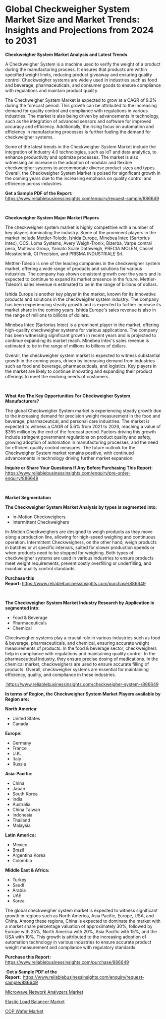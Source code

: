<p><h1>Global Checkweigher System Market Size and Market Trends: Insights and Projections from 2024 to 2031</h1></p><p><strong>Checkweigher System Market Analysis and Latest Trends</strong></p>
<p><p>A Checkweigher System is a machine used to verify the weight of a product during the manufacturing process. It ensures that products are within specified weight limits, reducing product giveaway and ensuring quality control. Checkweigher systems are widely used in industries such as food and beverage, pharmaceuticals, and consumer goods to ensure compliance with regulations and maintain product quality.</p><p>The Checkweigher System Market is expected to grow at a CAGR of 9.2% during the forecast period. This growth can be attributed to the increasing demand for quality control and compliance with regulations in various industries. The market is also being driven by advancements in technology, such as the integration of advanced sensors and software for improved accuracy and efficiency. Additionally, the rising focus on automation and efficiency in manufacturing processes is further fueling the demand for checkweigher systems.</p><p>Some of the latest trends in the Checkweigher System Market include the integration of Industry 4.0 technologies, such as IoT and data analytics, to enhance productivity and optimize processes. The market is also witnessing an increase in the adoption of modular and flexible checkweigher systems to accommodate diverse product sizes and types. Overall, the Checkweigher System Market is poised for significant growth in the coming years due to the increasing emphasis on quality control and efficiency across industries.</p></p>
<p><strong>Get a Sample PDF of the Report:&nbsp;</strong> <a href="https://www.reliablebusinessinsights.com/enquiry/request-sample/886649">https://www.reliablebusinessinsights.com/enquiry/request-sample/886649</a></p>
<p>&nbsp;</p>
<p><strong>Checkweigher System Major Market Players</strong></p>
<p><p>The checkweigher system market is highly competitive with a number of key players dominating the industry. Some of the prominent players in the market include Mettler-Toledo, Ishida Europe, Minebea Intec (Sartorius Intec), OCS, Loma Systems, Avery Weigh-Tronix, Bizerba, Varpe contral peso, Multivac Group, Yamato Scale Dataweigh, PRECIA MOLEN, Cassel Messtechnik, CI Precision, and PRISMA INDUSTRIALE Srl.</p><p>Mettler-Toledo is one of the leading companies in the checkweigher system market, offering a wide range of products and solutions for various industries. The company has shown consistent growth over the years and is expected to continue to expand its market presence in the future. Mettler-Toledo's sales revenue is estimated to be in the range of billions of dollars.</p><p>Ishida Europe is another key player in the market, known for its innovative products and solutions in the checkweigher system industry. The company has been experiencing steady growth and is expected to further increase its market share in the coming years. Ishida Europe's sales revenue is also in the range of millions to billions of dollars.</p><p>Minebea Intec (Sartorius Intec) is a prominent player in the market, offering high-quality checkweigher systems for various applications. The company has been witnessing significant growth in recent years and is projected to continue expanding its market reach. Minebea Intec's sales revenue is estimated to be in the range of millions to billions of dollars.</p><p>Overall, the checkweigher system market is expected to witness substantial growth in the coming years, driven by increasing demand from industries such as food and beverage, pharmaceuticals, and logistics. Key players in the market are likely to continue innovating and expanding their product offerings to meet the evolving needs of customers.</p></p>
<p>&nbsp;</p>
<p><strong>What Are The Key Opportunities For Checkweigher System Manufacturers?</strong></p>
<p><p>The global Checkweigher System market is experiencing steady growth due to the increasing demand for precision weight measurement in the food and beverage, pharmaceutical, and personal care industries. The market is expected to witness a CAGR of 5.6% from 2021 to 2026, reaching a value of $355 million by the end of the forecast period. Factors driving this growth include stringent government regulations on product quality and safety, growing adoption of automation in manufacturing processes, and the need for efficient quality control measures. The future outlook for the Checkweigher System market remains positive, with continued advancements in technology driving further market expansion.</p></p>
<p><strong>Inquire or Share Your Questions If Any Before Purchasing This Report:</strong> <a href="https://www.reliablebusinessinsights.com/enquiry/pre-order-enquiry/886649">https://www.reliablebusinessinsights.com/enquiry/pre-order-enquiry/886649</a></p>
<p>&nbsp;</p>
<p><strong>Market Segmentation</strong></p>
<p><strong>The Checkweigher System Market Analysis by types is segmented into:</strong></p>
<p><ul><li>In-Motion Checkweighers</li><li>Intermittent Checkweighers</li></ul></p>
<p><p>In-Motion Checkweighers are designed to weigh products as they move along a production line, allowing for high-speed weighing and continuous operation. Intermittent Checkweighers, on the other hand, weigh products in batches or at specific intervals, suited for slower production speeds or when products need to be stopped for weighing. Both types of checkweigher systems are used in various industries to ensure products meet weight requirements, prevent costly overfilling or underfilling, and maintain quality control standards.</p></p>
<p><strong>Purchase this Report:&nbsp;</strong><a href="https://www.reliablebusinessinsights.com/purchase/886649">https://www.reliablebusinessinsights.com/purchase/886649</a></p>
<p>&nbsp;</p>
<p><strong>The Checkweigher System Market Industry Research by Application is segmented into:</strong></p>
<p><ul><li>Food & Beverage</li><li>Pharmaceuticals</li><li>Chemical</li></ul></p>
<p><p>Checkweigher systems play a crucial role in various industries such as food & beverage, pharmaceuticals, and chemical, ensuring accurate weight measurements of products. In the food & beverage sector, checkweighers help in compliance with regulations and maintaining quality control. In the pharmaceutical industry, they ensure precise dosing of medications. In the chemical market, checkweighers are used to ensure accurate filling of products. Overall, checkweigher systems are essential for maintaining efficiency, quality, and compliance in these industries.</p></p>
<p><a href="https://www.reliablebusinessinsights.com/checkweigher-system-r886649">&nbsp;https://www.reliablebusinessinsights.com/checkweigher-system-r886649</a></p>
<p><strong>In terms of Region, the Checkweigher System Market Players available by Region are:</strong></p>
<p>
    <p> <strong> North America: </strong>
        <ul>
            <li>United States</li>
            <li>Canada</li>
        </ul>
        </p> 
    <p> <strong> Europe: </strong>
        <ul>
            <li>Germany</li>
            <li>France</li>
            <li>U.K.</li>
            <li>Italy</li>
            <li>Russia</li>
        </ul>
        </p> 
    <p> <strong> Asia-Pacific: </strong>
        <ul>
            <li>China</li>
            <li>Japan</li>
            <li>South Korea</li>
            <li>India</li>
            <li>Australia</li>
            <li>China Taiwan</li>
            <li>Indonesia</li>
            <li>Thailand</li>
            <li>Malaysia</li>
        </ul>
        </p> 
    <p> <strong> Latin America: </strong>
        <ul>
            <li>Mexico</li>
            <li>Brazil</li>
            <li>Argentina Korea</li>
            <li>Colombia</li>
        </ul>
        </p> 
    <p> <strong> Middle East & Africa: </strong>
        <ul>
            <li>Turkey</li>
            <li>Saudi</li>
            <li>Arabia</li>
            <li>UAE</li>
            <li>Korea</li>
        </ul>
    </p>
    </p>
<p><p>The global checkweigher system market is expected to witness significant growth in regions such as North America, Asia Pacific, Europe, USA, and China. Among these regions, China is expected to dominate the market with a market share percentage valuation of approximately 30%, followed by Europe with 25%, North America with 20%, Asia Pacific with 15%, and the USA with 10%. This growth is attributed to the increasing adoption of automation technology in various industries to ensure accurate product weight measurement and compliance with regulatory standards.</p></p>
<p><strong>Purchase this Report: </strong><a href="https://www.reliablebusinessinsights.com/purchase/886649">https://www.reliablebusinessinsights.com/purchase/886649</a></p>
<p>&nbsp;<strong>Get a Sample PDF of the Report:&nbsp;&nbsp;</strong><a href="https://www.reliablebusinessinsights.com/enquiry/request-sample/886649">https://www.reliablebusinessinsights.com/enquiry/request-sample/886649</a></p>
<p><strong></strong></p>
<p><p><a href="https://github.com/courtnhaw34343/Market-Research-Report-List-1/blob/main/microwave-network-analyzers-market.md">Microwave Network Analyzers Market</a></p><p><a href="https://github.com/jackCarlson644/Market-Research-Report-List-1/blob/main/elastic-load-balancer-market.md">Elastic Load Balancer Market</a></p><p><a href="https://github.com/smithy59/Market-Research-Report-List-1/blob/main/cop-wafer-market.md">COP Wafer Market</a></p></p>
